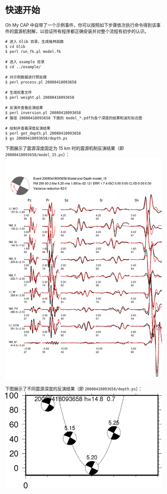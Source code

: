 # 快速开始

Oh My CAP 中自带了一个示例事件，你可以按照如下步骤依次执行命令得到该事件的震源机制解，以验证所有程序都正确安装并对整个流程有初步的认识。

```
# 进入 Glib 目录，生成格林函数
$ cd Glib
$ perl run_fk.pl model.fk

# 进入 example 目录
$ cd ../example/

# 对示例数据进行预处理
$ perl process.pl 20080418093658

# 生成权重文件
$ perl weight.pl 20080418093658

# 反演并查看反演结果
$ perl inversion.pl 20080418093658
# 路径 20080418093658 下面的 model_*.pdf为各个深度的结果和波形拟合图

# 绘制并查看深度反演结果
$ perl get_depth.pl 20080418093658
$ gs 20080418093658/depth.ps
```

下图展示了震源深度固定为 15 km 时的震源机制反演结果（即 `20080418093658/model_15.ps`）：
![15 km的反演结果](images/model_15.png)

下图展示了不同震源深度的反演结果（即 `20080418093658/depth.ps`）：
![深度反演结果](images/model_depth.png)
